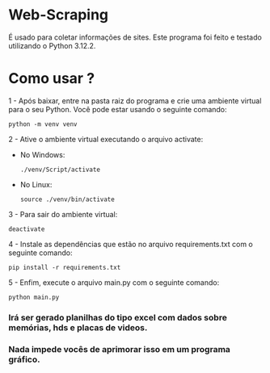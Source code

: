 # Web-Scraping
É usado para coletar informações de sites. Este programa foi feito e testado utilizando o Python 3.12.2.

# Como usar ?

1 - Após baixar, entre na pasta raiz do programa e crie uma ambiente virtual para o seu Python. Você pode estar usando o seguinte comando:

    python -m venv venv

2 - Ative o ambiente virtual executando o arquivo activate:

* No Windows:

      ./venv/Script/activate
  
* No Linux:

      source ./venv/bin/activate

3 - Para sair do ambiente virtual:

    deactivate


4 - Instale as dependências que estão no arquivo requirements.txt com o seguinte comando:

    pip install -r requirements.txt

5 - Enfim, execute o arquivo main.py com o seguinte comando:

    python main.py

### Irá ser gerado planilhas do tipo excel com dados sobre memórias, hds e placas de videos. 

### Nada impede vocês de aprimorar isso em um programa gráfico.
